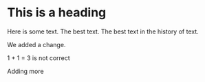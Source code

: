 This is a heading
=================
Here is some text. The best text.
The best text in the history of text.

We added a change.

1 + 1 = 3 is not correct

Adding more 